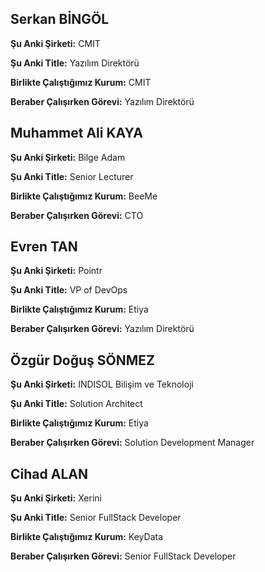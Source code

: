 
## Serkan BİNGÖL
**Şu Anki Şirketi:** CMIT

**Şu Anki Title:** Yazılım Direktörü

**Birlikte Çalıştığımız Kurum:** CMIT

**Beraber Çalışırken Görevi:** Yazılım Direktörü

## Muhammet Ali KAYA
**Şu Anki Şirketi:** Bilge Adam

**Şu Anki Title:** Senior Lecturer

**Birlikte Çalıştığımız Kurum:** BeeMe

**Beraber Çalışırken Görevi:** CTO

## Evren TAN
**Şu Anki Şirketi:** Pointr

**Şu Anki Title:** VP of DevOps

**Birlikte Çalıştığımız Kurum:** Etiya

**Beraber Çalışırken Görevi:** Yazılım Direktörü

## Özgür Doğuş SÖNMEZ
**Şu Anki Şirketi:** INDISOL Bilişim ve Teknoloji

**Şu Anki Title:** Solution Architect

**Birlikte Çalıştığımız Kurum:** Etiya

**Beraber Çalışırken Görevi:** Solution Development Manager


## Cihad ALAN
**Şu Anki Şirketi:** Xerini

**Şu Anki Title:** Senior FullStack Developer

**Birlikte Çalıştığımız Kurum:** KeyData

**Beraber Çalışırken Görevi:** Senior FullStack Developer
